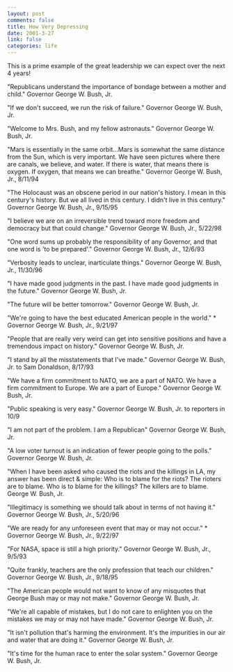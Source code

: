 ```yaml
--- 
layout: post
comments: false
title: How Very Depressing
date: 2001-3-27
link: false
categories: life
---
```

This is a prime example of the great leadership we can expect over the next 4 years!

"Republicans understand the importance of bondage between a mother and child."
Governor George W. Bush, Jr.

"If we don't succeed, we run the risk of failure."
Governor George W. Bush, Jr.

"Welcome to Mrs. Bush, and my fellow astronauts."
Governor George W. Bush, Jr.

"Mars is essentially in the same orbit...Mars is somewhat the same distance from the Sun,          which is very important.  We have seen pictures where there are canals, we believe, and          water. If there is water, that means there is oxygen. If oxygen, that means we can breathe."
Governor George W. Bush, Jr., 8/11/94

"The Holocaust was an obscene period in our nation's history. I mean in this century's history. But          we all lived in this century. I didn't live in this century."
Governor George W. Bush, Jr., 9/15/95

"I believe we are on an irreversible trend toward more freedom and democracy but that could change."
Governor George W. Bush, Jr., 5/22/98

"One word sums up probably the responsibility of any Governor, and that one word is 'to be prepared'."
Governor George W. Bush, Jr., 12/6/93

"Verbosity leads to unclear, inarticulate things."
Governor George W. Bush, Jr., 11/30/96

"I have made good judgments in the past. I have made good judgments in the future."
Governor George W. Bush, Jr.

"The future will be better tomorrow."
Governor George W. Bush, Jr.

"We're going to have the best educated American people in the world." *
Governor George W. Bush, Jr., 9/21/97

"People that are really very weird can get into sensitive positions and have a tremendous impact on history."
Governor George W. Bush, Jr.

"I stand by all the misstatements that I've made."
Governor George W. Bush, Jr. to Sam Donaldson, 8/17/93

"We have a firm commitment to NATO, we are a part of NATO. We have a firm commitment to Europe. We are a          part of Europe."
Governor George W. Bush, Jr.

"Public speaking is very easy."
Governor George W. Bush, Jr. to reporters in 10/9

"I am not part of the problem. I am a Republican"
Governor George W. Bush, Jr.

"A low voter turnout is an indication of fewer people going to the polls."
Governor George W. Bush, Jr.

"When I have been asked who caused the riots and the killings in LA, my answer has been direct &amp; simple:          Who is to blame for the riots? The rioters are to blame. Who is to blame for the killings? The          killers are to blame.
George W. Bush, Jr.

"Illegitimacy is something we should talk about in terms of not having it."
Governor George W. Bush, Jr., 5/20/96

"We are ready for any unforeseen event that may or may not occur." *
Governor George W. Bush, Jr., 9/22/97

"For NASA, space is still a high priority."
Governor George W. Bush, Jr., 9/5/93

"Quite frankly, teachers are the only profession that teach our children."
Governor George W. Bush, Jr., 9/18/95

"The American people would not want to know of any misquotes that George Bush may or may not make."
Governor George W. Bush, Jr.

"We're all capable of mistakes, but I do not care to enlighten you on the mistakes we may or may not have made."
Governor George W. Bush, Jr.

"It isn't pollution that's harming the environment.  It's the impurities in our air and water that are doing it."
Governor George W. Bush, Jr.

"It's time for the human race to enter the solar system."
Governor George W. Bush, Jr.
